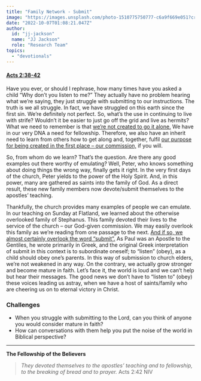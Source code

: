 ```yaml
---
title: "Family Network - Submit"
image: "https://images.unsplash.com/photo-1510775750777-c6a9f669e051?crop=entropy&cs=srgb&fm=jpg&ixid=Mnw5NjYxfDB8MXxzZWFyY2h8MTB8fFRydXRofGVufDB8fHx8MTYxODIzNjM3Mw&ixlib=rb-1.2.1&q=85"
date: "2022-10-07T01:08:21.047Z"
author:
  id: "jj-jackson"
  name: "JJ Jackson"
  role: "Research Team"
topics:
  - "devotionals"
---
```

#### [Acts 2:38-42][1]

Have you ever, or should I rephrase, how many times have you asked a child “Why don’t you listen to me?” They actually have no problem hearing what we’re saying, they just struggle with submitting to our instructions. The truth is we all struggle. In fact, we have struggled on this earth since the first sin. We’re definitely not perfect. So, what’s the use in continuing to live with strife? Wouldn’t it be easier to just go off the grid and live as hermits? What we need to remember is that [we’re not created to go it alone.][3] We have in our very DNA a need for fellowship. Therefore, we also have an inherit need to learn from others how to get along and, together, fulfil [our purpose for being created in the first place – our commission,][2] if you will.

So, from whom do we learn? That’s the question. Are there any good examples out there worthy of emulating? Well, Peter, who knows something about doing things the wrong way, finally gets it right. In the very first days of the church, Peter yields to the power of the Holy Spirit. And, in this power, many are gathered as saints into the family of God. As a direct result, these new family members now devote/submit themselves to the apostles’ teaching.

Thankfully, the church provides many examples of people we can emulate. In our teaching on Sunday at Flatland, we learned about the otherwise overlooked family of Stephanus. This family devoted their lives to the service of the church – our God-given commission. We may easily overlook this family as we’re reading from one passage to the next. [And if so, we almost certainly overlook the word “submit”.][4] As Paul was an Apostle to the Gentiles, he wrote primarily in Greek, and the original Greek interpretation of submit in this context is to subordinate oneself; to “listen” (obey), as a child should obey one’s parents. In this way of submission to church elders, we’re not weakened in any way. On the contrary, we actually grow stronger and become mature in faith. Let’s face it, the world is loud and we can’t help but hear their messages. The good news we don’t have to “listen to” (obey) these voices leading us astray, when we have a host of saints/family who are cheering us on to eternal victory in Christ.

### Challenges
- When you struggle with submitting to the Lord, can you think of anyone you would consider mature in faith?
- How can conversations with them help you put the noise of the world in Biblical perspective?

----

**The Fellowship of the Believers**
> _They devoted themselves to the apostles’ teaching and to fellowship, to the breaking of bread and to prayer._ Acts 2:42 NIV

[1]: https://www.biblegateway.com/passage/?search=Acts+2%3A38-42&version=NIV
[2]: https://www.biblegateway.com/passage/?search=Matthew%2028%3A16-20&version=NIV
[3]: https://biblehub.com/genesis/2-18.htm
[4]: https://www.biblegateway.com/passage/?search=1+Corinthians+16%3A15-16&version=MOUNCE
